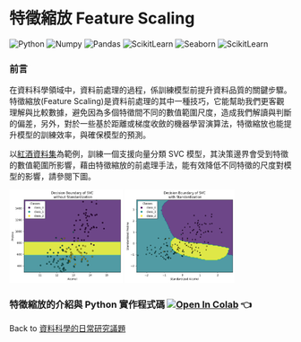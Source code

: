 # 特徵縮放 Feature Scaling  

![Python](https://img.shields.io/badge/Python-3.10.12-blue.svg) ![Numpy](https://img.shields.io/badge/NumPy-1.25.2-range.svg) ![Pandas](https://img.shields.io/badge/Pandas-1.5.3-range.svg) ![ScikitLearn](https://img.shields.io/badge/ScikitLearn-1.2.2-range.svg) ![Seaborn](https://img.shields.io/badge/Seaborn-0.13.1-range.svg) ![ScikitLearn](https://img.shields.io/badge/ScikitLearn-1.2.2-range.svg)   

### 前言  
在資料科學領域中，資料前處理的過程，係訓練模型前提升資料品質的關鍵步驟。特徵縮放(Feature Scaling)是資料前處理的其中一種技巧，它能幫助我們更客觀理解與比較數據，避免因為多個特徵間不同的數值範圍尺度，造成我們解讀與判斷的偏差，另外，對於一些基於距離或梯度收斂的機器學習演算法，特徵縮放也能提升模型的訓練效率，與確保模型的預測。   
  
以[紅酒資料集](https://archive.ics.uci.edu/dataset/109/wine)為範例，訓練一個支援向量分類 SVC 模型，其決策邊界會受到特徵的數值範圍所影響，藉由特徵縮放的前處理手法，能有效降低不同特徵的尺度對模型的影響，請參閱下圖。   

<p align="left">
      <img src="./imgs/Decision_Boundary_of_SVC_without_Standardization.png"  width="40%" height="40%">
      <img src="./imgs/Decision_Boundary_of_SVC_with_Standardization.png"  width="39%" height="39%">
</p>

### 特徵縮放的介紹與 Python 實作程式碼   [![Open In Colab](https://colab.research.google.com/assets/colab-badge.svg)](https://colab.research.google.com/github/YenLinWu/Daily_Work_of_Data_Science/blob/Dev/Feature_Scaling/Feature_Scaling.ipynb)  :point_left:   
    
Back to [資料科學的日常研究議題](https://github.com/YenLinWu/Daily_Work_of_Data_Science/blob/Dev/README.md#%E7%A0%94%E7%A9%B6%E8%AD%B0%E9%A1%8C)
